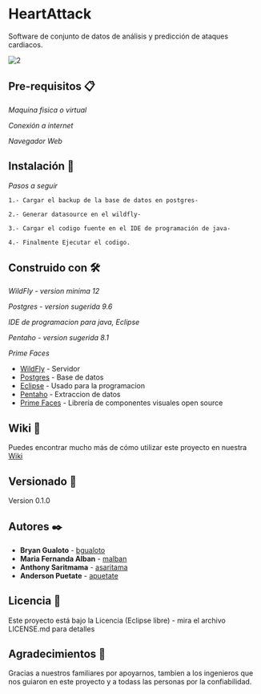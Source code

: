 # HeartAttack
Software de conjunto de datos de análisis y predicción de ataques cardiacos.

![2](https://user-images.githubusercontent.com/85709548/121602453-ef693580-ca0c-11eb-8358-4322ff7bb4d3.jpg)


## Pre-requisitos 📋

_Maquina fisica o virtual_

_Conexión a internet_

_Navegador Web_


## Instalación 🔧
 _Pasos a seguir_
```
1.- Cargar el backup de la base de datos en postgres-
```

```
2.- Generar datasource en el wildfly-
```

```
3.- Cargar el codigo fuente en el IDE de programación de java-
```
```
4.- Finalmente Ejecutar el codigo.
```

## Construido con 🛠️

_WildFly - version minima 12_

_Postgres - version sugerida 9.6_

_IDE de programacion para java, Eclipse_

_Pentaho - version sugerida 8.1_

_Prime Faces_

* [WildFly](https://www.wildfly.org/downloads/) - Servidor
* [Postgres](https://www.postgresql.org/download/) - Base de datos
* [Eclipse](https://www.eclipse.org/downloads/) - Usado para la programacion
* [Pentaho](https://sourceforge.net/projects/pentaho/) - Extraccion de datos
* [Prime Faces](https://www.primefaces.org/downloads/) - Librería de componentes visuales open source

## Wiki 📖

Puedes encontrar mucho más de cómo utilizar este proyecto en nuestra [Wiki](https://github.com/tu/proyecto/wiki)

## Versionado 📌

Version 0.1.0

## Autores ✒️

* **Bryan Gualoto** - [bgualoto](https://github.com/bgualoto)
* **Maria Fernanda Alban** - [malban](#fulanito-de-tal)
* **Anthony Saritmama** - [asaritama](https://github.com/villanuevand)
* **Anderson Puetate** - [apuetate](#fulanito-de-tal)


## Licencia 📄

Este proyecto está bajo la Licencia (Eclipse libre) - mira el archivo LICENSE.md para detalles

## Agradecimientos 📄

Gracias a nuestros familiares por apoyarnos, tambien a los ingenieros que nos guiaron en este proyecto y a todass las personas por la confiabilidad.

